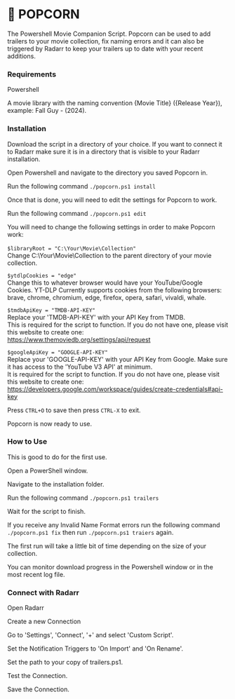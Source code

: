 # 🍿 POPCORN
  The Powershell Movie Companion Script.  Popcorn can be used to add trailers to your movie collection, fix naming errors and it can also be triggered by Radarr to keep your trailers up to date with your recent additions.

### Requirements
Powershell

A movie library with the naming convention {Movie Title} ({Release Year}), example: Fall Guy - (2024).

### Installation
Download the script in a directory of your choice.  If you want to connect it to Radarr make sure it is in a directory that is visible to your Radarr installation.

Open Powershell and navigate to the directory you saved Popcorn in.

Run the following command ``./popcorn.ps1 install``

Once that is done, you will need to edit the settings for Popcorn to work.

Run the following command ``./popcorn.ps1 edit``

You will need to change the following settings in order to make Popcorn work:<br/><br/>
``$libraryRoot = "C:\Your\Movie\Collection"``<br/>
Change C:\Your\Movie\Collection to the parent directory of your movie collection.

``$ytdlpCookies = "edge"``<br/>
Change this to whatever browser would have your YouTube/Google Cookies.  YT-DLP Currently supports cookies from the following browsers:  brave, chrome, chromium, edge, firefox, opera, safari, vivaldi, whale.

``$tmdbApiKey = "TMDB-API-KEY"``<br/>
Replace your 'TMDB-API-KEY' with your API Key from TMDB.<br/>This is required for the script to function.  If you do not have one, please visit this website to create one:  https://www.themoviedb.org/settings/api/request

``$googleApiKey = "GOOGLE-API-KEY"``<br/>
Replace your 'GOOGLE-API-KEY' with your API Key from Google. Make sure it has access to the 'YouTube V3 API' at minimum.<br/>It is required for the script to function.  If you do not have one, please visit this website to create one:  https://developers.google.com/workspace/guides/create-credentials#api-key

Press ``CTRL+O`` to save then press ``CTRL-X`` to exit.

Popcorn is now ready to use.

### How to Use
This is good to do for the first use.

Open a PowerShell window.

Navigate to the installation folder.

Run the following command ``./popcorn.ps1 trailers``

Wait for the script to finish.

If you receive any Invalid Name Format errors run the following command ``./popcorn.ps1 fix`` then run  ``./popcorn.ps1 traiers`` again.

The first run will take a little bit of time depending on the size of your collection.

You can monitor download progress in the Powershell window or in the most recent log file.

### Connect with Radarr
Open Radarr

Create a new Connection

Go to 'Settings', 'Connect', '+' and select 'Custom Script'.

Set the Notification Triggers to 'On Import' and 'On Rename'.

Set the path to your copy of trailers.ps1.

Test the Connection.

Save the Connection.

